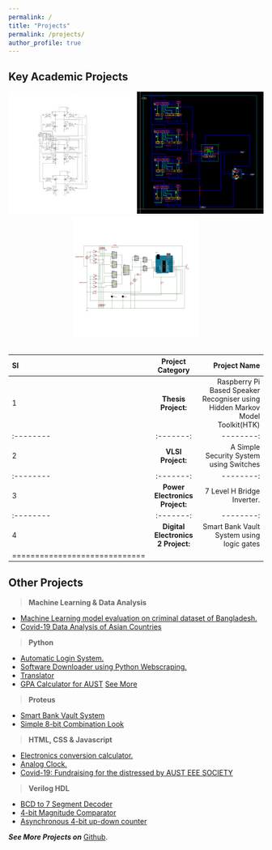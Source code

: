 ```yaml
---
permalink: /
title: "Projects"
permalink: /projects/
author_profile: true
---
```



Key Academic Projects
------
<center>
<img src="/images/pe.jpg" alt="pe"> <img src="/images/vlsi.png" alt="vlsi">
<img src="/images/dld2.png" alt="dld2">
</center>
<br>

| Sl | Project Category | Project Name |
|:--------|:-------:|--------:|
| 1  | **Thesis Project:**   | Raspberry Pi Based Speaker Recogniser using Hidden Markov Model Toolkit(HTK)   |
|:--------|:-------:|--------:|
| 2  | **VLSI Project:**   | A Simple Security System using Switches   |
|:--------|:-------:|--------:|
| 3  | **Power Electronics Project:**   | 7 Level H Bridge Inverter.   |
|:--------|:-------:|--------:|
| 4  | **Digital Electronics 2 Project:**   | Smart Bank Vault System using logic gates   |
|=============================|




Other Projects
-----


> **Machine Learning & Data Analysis**
  * [Machine Learning model evaluation on criminal dataset of Bangladesh.](https://github.com/ffarhaaan/Machine-Learning/blob/main/ML_Model_Crime_Dataset_Bangladesh.ipynb)
  * [Covid-19 Data Analysis of Asian Countries](https://github.com/ffarhaaan/covid19-data-analysis-of-Asian-Countries)

> **Python**
  * [Automatic Login System.](https://www.google.com/url?q=https%3A%2F%2Fqm93jyljtzw4xdvldbi2cg-on.drv.tw%2Fiums%2520login%2F&sa=D&sntz=1&usg=AFQjCNGgGSAZ7ryJOttWEhVKGA8gFWX3iA)
  * [Software Downloader using Python Webscraping.](https://qm93jyljtzw4xdvldbi2cg-on.drv.tw/Software%20Downloader(Python%20Automation%20Project)/)
  * [Translator](https://github.com/ffarhaaan/Python-Projects/blob/Translator/translator.py)
  * [GPA Calculator for AUST](https://qm93jyljtzw4xdvldbi2cg-on.drv.tw/gpa%20calculator/)
   [See More](https://github.com/ffarhaaan/Python-Projects)
   
> **Proteus**   
  * [Smart Bank Vault System](https://www.google.com/url?q=https%3A%2F%2Fqm93jyljtzw4xdvldbi2cg-on.drv.tw%2FSmart%2520Bank%2520Vault%2520System%2F&sa=D&sntz=1&usg=AFQjCNEEJLa4KAiUsmjgTowGZLb6-mFY7w)
  * [Simple 8-bit Combination Look](https://www.google.com/url?q=https%3A%2F%2Fqm93jyljtzw4xdvldbi2cg-on.drv.tw%2F8%2520bit%2520combination%2520lock%2F8%2520bit%2520comb%2520lock%2F&sa=D&sntz=1&usg=AFQjCNGjbcphi0vwZaoHg8SacGlKR-RtHw)

> **HTML, CSS & Javascript**
  * [Electronics conversion calculator.](https://ffarhaaan.github.io/electronic-conversion-calculator/)
  * [Analog Clock.](https://ffarhaaan.github.io/analog-clock/classic.html)
  * [Covid-19: Fundraising for the distressed by AUST EEE SOCIETY](https://kvuak6w7hzf6as3apyndcw-on.drv.tw/fundraiser/)
  
> **Verilog HDL**
  * [BCD to 7 Segment Decoder](https://kvuak6w7hzf6as3apyndcw-on.drv.tw/fundraiser/)
  * [4-bit Magnitude Comparator](https://qm93jyljtzw4xdvldbi2cg-on.drv.tw/4-bit%20Comparator/)
  * [Asynchronous 4-bit up-down counter ](https://www.google.com/url?q=https%3A%2F%2Fqm93jyljtzw4xdvldbi2cg-on.drv.tw%2FAsynchronous%25204-bit%2520up-down%2520counter%2F&sa=D&sntz=1&usg=AFQjCNH1NalYyLQhcxC2tDhbHzi_fTmVbQ)

***See More Projects on*** [Github](https://github.com/ffarhaaan).

<br />


  
